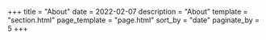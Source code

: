 +++
title = "About"
date = 2022-02-07
description = "About"
template = "section.html"
page_template = "page.html"
sort_by = "date"
paginate_by = 5
+++
